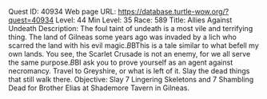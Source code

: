 Quest ID: 40934
Web page URL: https://database.turtle-wow.org/?quest=40934
Level: 44
Min Level: 35
Race: 589
Title: Allies Against Undeath
Description: The foul taint of undeath is a most vile and terrifying thing. The land of Gilneas some years ago was invaded by a lich who scarred the land with his evil magic.$B$BThis is a tale similar to what befell my own lands. You see, the Scarlet Crusade is not an enemy, for we all serve the same purpose.$B$BI ask you to prove yourself as an agent against necromancy. Travel to Greyshire, or what is left of it. Slay the dead things that still walk there.
Objective: Slay 7 Lingering Skeletons and 7 Shambling Dead for Brother Elias at Shademore Tavern in Gilneas.
